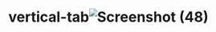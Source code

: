 # vertical-tab![Screenshot (48)](https://user-images.githubusercontent.com/90935734/174446801-c4ff376c-4008-474c-b3e4-07d14b08b48b.png)
